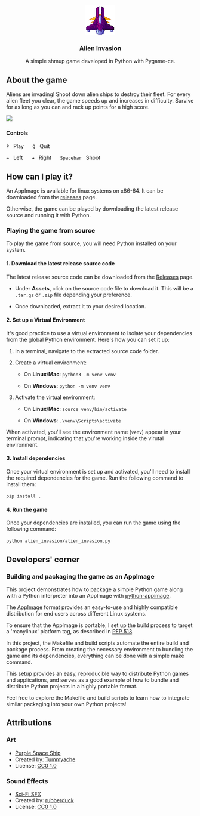 <div align="center">
    <a href="https://github.com/hqamhiyeh/alien-invasion">
        <img src="alien_invasion/images/ship.bmp" alt="Logo" width="80" height="80">
    </a>
    <h3 align="center">Alien Invasion</h3>
    <p align="center">
        A simple shmup game developed in Python with Pygame-ce.
        <br />
    </p>
</div>

## About the game

Aliens are invading! Shoot down alien ships to destroy their fleet. For every alien fleet you clear, the game speeds up and increases in difficulty. Survive for as long as you can and rack up points for a high score.

<p float="left">
  <img src="alien_invasion/images/alien_invasion.gif" width="600" />
</p>

#### Controls

`P` &nbsp; Play &nbsp;&nbsp;&nbsp;&nbsp; `Q` &nbsp; Quit

`←` &nbsp; Left &nbsp;&nbsp;&nbsp;&nbsp; `→` &nbsp; Right &nbsp;&nbsp;&nbsp;&nbsp; `Spacebar` &nbsp; Shoot

## How can I play it?

An AppImage is available for linux systems on x86-64. It can be downloaded from the [releases](https://github.com/hqamhiyeh/alien-invasion/releases) page.

Otherwise, the game can be played by downloading the latest release source and running it with Python.

### Playing the game from source

To play the game from source, you will need Python installed on your system.

#### 1. Download the latest release source code

The latest release source code can be downloaded from the [Releases](https://github.com/hqamhiyeh/alien-invasion/releases) page.

- Under **Assets**, click on the source code file to download it. This will be a `.tar.gz` or `.zip` file depending your preference.

- Once downloaded, extract it to your desired location.

#### 2. Set up a Virtual Environment

It's good practice to use a virtual environment to isolate your dependencies from the global Python environment. Here's how you can set it up:

1. In a terminal, navigate to the extracted source code folder.

2. Create a virtual environment:

    - On **Linux**/**Mac**: `python3 -m venv venv`

    - On **Windows**: `python -m venv venv`

3. Activate the virtual environment:

    - On **Linux**/**Mac**: `source venv/bin/activate`

    - On **Windows**: `.\venv\Scripts\activate`

When activated, you'll see the environment name (`venv`) appear in your terminal prompt, indicating that you're working inside the virutal environment.

#### 3. Install dependencies

Once your virtual environment is set up and activated, you'll need to install the required dependencies for the game. Run the following command to install them:

`pip install .`

#### 4. Run the game

Once your dependencies are installed, you can run the game using the following command:

`python alien_invasion/alien_invasion.py`

## Developers' corner

### Building and packaging the game as an AppImage

This project demonstrates how to package a simple Python game along with a Python interpreter into an AppImage with [python-appimage](https://github.com/niess/python-appimage).

The [AppImage](https://github.com/AppImage/AppImageKit) format provides an easy-to-use and highly compatible distribution for end users across different Linux systems.

To ensure that the AppImage is portable, I set up the build process to target a 'manylinux' platform tag, as described in [PEP 513](https://peps.python.org/pep-0513/).

In this project, the Makefile and build scripts automate the entire build and package process. From creating the necessary environment to bundling the game and its dependencies, everything can be done with a simple make command.

This setup provides an easy, reproducible way to distribute Python games and applications, and serves as a good example of how to bundle and distribute Python projects in a highly portable format.

Feel free to explore the Makefile and build scripts to learn how to integrate similar packaging into your own Python projects!

## Attributions

### Art

- [Purple Space Ship](https://opengameart.org/content/purple-space-ship)
- Created by: [Tummyache](https://opengameart.org/users/tummyache)
- License: [CC0 1.0](https://creativecommons.org/publicdomain/zero/1.0/)

### Sound Effects

- [Sci-Fi SFX](https://opengameart.org/content/50-cc0-sci-fi-sfx)
- Created by: [rubberduck](https://opengameart.org/users/rubberduck)
- License: [CC0 1.0](https://creativecommons.org/publicdomain/zero/1.0/)
